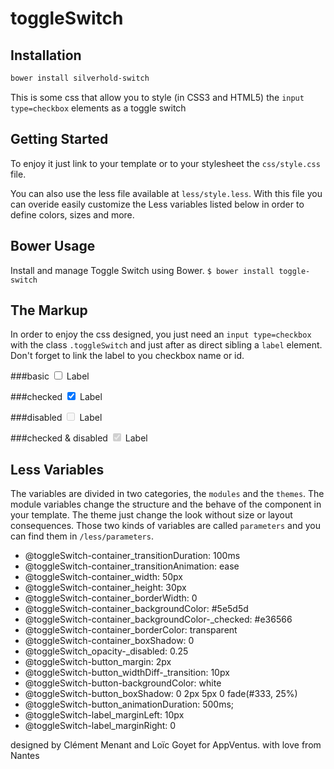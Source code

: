# toggleSwitch

## Installation

```sh
bower install silverhold-switch
```

This is some css that allow you to style (in CSS3 and HTML5) the `input type=checkbox` elements as a toggle switch

## Getting Started
To enjoy it just link to your template or to your stylesheet the `css/style.css` file.

You can also use the less file available at `less/style.less`. With this file you can overide easily customize the Less variables listed below in order to define colors, sizes and more.

## Bower Usage
Install and manage Toggle Switch using Bower.
`$ bower install toggle-switch`

## The Markup
In order to enjoy the css designed, you just need an `input type=checkbox` with the class `.toggleSwitch` and just after as direct sibling a `label` element. Don't forget to link the label to you checkbox name or id.

###basic
     <input class="toggleSwitch" id="example-1" type="checkbox"> 
     <label for="example-1">Label</label> 

###checked
     <input class="toggleSwitch" id="example-2" type="checkbox" checked> 
     <label for="example-2">Label</label>

###disabled
     <input class="toggleSwitch" id="example-3" type="checkbox" disabled> 
     <label for="example-3">Label</label>

###checked & disabled
     <input class="toggleSwitch" id="example-4" type="checkbox" disabled checked> 
     <label for="example-4">Label</label>
     
## Less Variables
The variables are divided in two categories, the `modules` and the `themes`. The module variables change the structure and the behave of the component in your template. The theme just change the look without size or layout consequences. Those two kinds of variables are called `parameters` and you can find them in `/less/parameters`.

* @toggleSwitch-container_transitionDuration: 100ms
* @toggleSwitch-container_transitionAnimation: ease
* @toggleSwitch-container_width: 50px
* @toggleSwitch-container_height: 30px
* @toggleSwitch-container_borderWidth: 0
* @toggleSwitch-container_backgroundColor: #5e5d5d
* @toggleSwitch-container_backgroundColor-_checked: #e36566
* @toggleSwitch-container_borderColor: transparent
* @toggleSwitch-container_boxShadow: 0
* @toggleSwitch_opacity-_disabled: 0.25
* @toggleSwitch-button_margin: 2px
* @toggleSwitch-button_widthDiff-_transition: 10px
* @toggleSwitch-button-backgroundColor: white
* @toggleSwitch-button_boxShadow: 0 2px 5px 0 fade(#333, 25%)
* @toggleSwitch-button_animationDuration: 500ms;
* @toggleSwitch-label_marginLeft: 10px
* @toggleSwitch-label_marginRight: 0

designed by Clément Menant and Loïc Goyet for AppVentus. with love from Nantes
